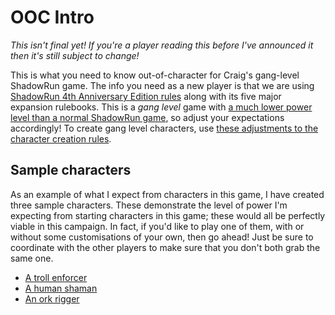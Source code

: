 # OOC Intro

_This isn't final yet!  If you're a player reading this before I've announced it then it's still subject to change!_

This is what you need to know out-of-character for Craig's gang-level ShadowRun game.
The info you need as a new player is that we are using [ShadowRun 4th Anniversary Edition rules] along with its five major expansion rulebooks.
This is a _gang level_ game with [a much lower power level than a normal ShadowRun game], so adjust your expectations accordingly!
To create gang level characters, use [these adjustments to the character creation rules].

[ShadowRun 4th Anniversary Edition rules]: Rules.md
[a much lower power level than a normal ShadowRun game]: PowerLevel.md
[these adjustments to the character creation rules]: CharacterCreation.md

## Sample characters

As an example of what I expect from characters in this game, I have created three sample characters.
These demonstrate the level of power I'm expecting from starting characters in this game; these would all be perfectly viable in this campaign.
In fact, if you'd like to play one of them, with or without some customisations of your own, then go ahead!  Just be sure to coordinate with the other players to make sure that you don't both grab the same one.

* [A troll enforcer](Enforcer.md)
* [A human shaman](Shaman.md)
* [An ork rigger](Rigger.md)
